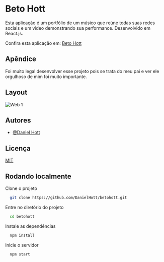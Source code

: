 
# Beto Hott

Esta aplicação é um portfólio de um músico que reúne todas suas redes sociais e um vídeo demonstrando 
sua performance. Desenvolvido em React.js.

Confira esta aplicação em: [Beto Hott](https://danielhott.github.io/betohott/)

## Apêndice

Foi muito legal desenvolver esse projeto pois se trata do meu pai e 
ver ele orgulhoso de mim foi muito importante.

## Layout

![Web 1](https://github.com/DanielHott/betohott/blob/master/src/servicos/betto.gif)

## Autores

- [@Daniel Hott](https://github.com/DanielHott)

## Licença

[MIT](https://choosealicense.com/licenses/mit/)


## Rodando localmente

Clone o projeto

```bash
  git clone https://github.com/DanielHott/betohott.git
```

Entre no diretório do projeto

```bash
  cd betohott
```

Instale as dependências

```bash
  npm install
```

Inicie o servidor

```bash
  npm start
```


